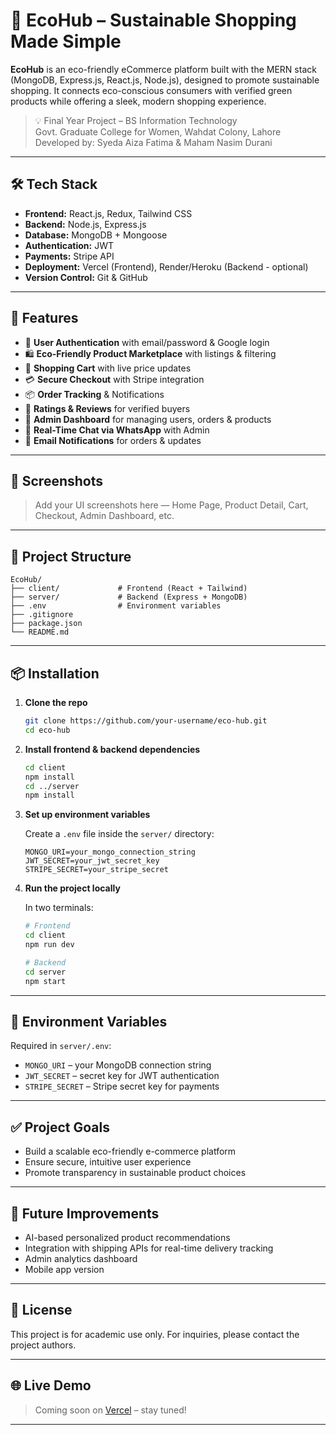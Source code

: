 # 🌱 EcoHub – Sustainable Shopping Made Simple

**EcoHub** is an eco-friendly eCommerce platform built with the MERN stack (MongoDB, Express.js, React.js, Node.js), designed to promote sustainable shopping. It connects eco-conscious consumers with verified green products while offering a sleek, modern shopping experience.

> 💡 Final Year Project – BS Information Technology  
> Govt. Graduate College for Women, Wahdat Colony, Lahore  
> Developed by: Syeda Aiza Fatima & Maham Nasim Durani

---

## 🛠️ Tech Stack

- **Frontend:** React.js, Redux, Tailwind CSS
- **Backend:** Node.js, Express.js
- **Database:** MongoDB + Mongoose
- **Authentication:** JWT
- **Payments:** Stripe API
- **Deployment:** Vercel (Frontend), Render/Heroku (Backend - optional)
- **Version Control:** Git & GitHub

---

## 🚀 Features

- 🔐 **User Authentication** with email/password & Google login
- 🛍️ **Eco-Friendly Product Marketplace** with listings & filtering
- 🛒 **Shopping Cart** with live price updates
- 💳 **Secure Checkout** with Stripe integration
- 📦 **Order Tracking** & Notifications
- 🧾 **Ratings & Reviews** for verified buyers
- 🧠 **Admin Dashboard** for managing users, orders & products
- 💬 **Real-Time Chat via WhatsApp** with Admin
- 🔔 **Email Notifications** for orders & updates

---

## 📸 Screenshots

> Add your UI screenshots here — Home Page, Product Detail, Cart, Checkout, Admin Dashboard, etc.

---

## 📁 Project Structure

```
EcoHub/
├── client/             # Frontend (React + Tailwind)
├── server/             # Backend (Express + MongoDB)
├── .env                # Environment variables
├── .gitignore
├── package.json
└── README.md
```

---

## 📦 Installation

1. **Clone the repo**
   ```bash
   git clone https://github.com/your-username/eco-hub.git
   cd eco-hub
   ```

2. **Install frontend & backend dependencies**
   ```bash
   cd client
   npm install
   cd ../server
   npm install
   ```

3. **Set up environment variables**

   Create a `.env` file inside the `server/` directory:

   ```
   MONGO_URI=your_mongo_connection_string
   JWT_SECRET=your_jwt_secret_key
   STRIPE_SECRET=your_stripe_secret
   ```

4. **Run the project locally**

   In two terminals:

   ```bash
   # Frontend
   cd client
   npm run dev

   # Backend
   cd server
   npm start
   ```

---

## 🔐 Environment Variables

Required in `server/.env`:

- `MONGO_URI` – your MongoDB connection string
- `JWT_SECRET` – secret key for JWT authentication
- `STRIPE_SECRET` – Stripe secret key for payments

---

## ✅ Project Goals

- Build a scalable eco-friendly e-commerce platform
- Ensure secure, intuitive user experience
- Promote transparency in sustainable product choices

---

## 🧪 Future Improvements

- AI-based personalized product recommendations
- Integration with shipping APIs for real-time delivery tracking
- Admin analytics dashboard
- Mobile app version

---

## 📄 License

This project is for academic use only. For inquiries, please contact the project authors.

---

## 🌐 Live Demo

> Coming soon on [Vercel](https://vercel.com) – stay tuned!

---

